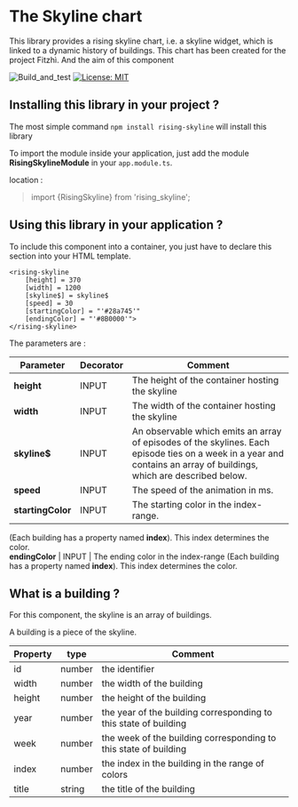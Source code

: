 # The Skyline chart

This library provides a rising skyline chart, i.e. a skyline widget, which is linked to a dynamic history of buildings.
This chart has been created for the project Fitzhì. And the aim of this component 


![Build_and_test](https://github.com/frvidal/workspace-skyline/workflows/Build_and_test/badge.svg)
[![License: MIT](https://img.shields.io/badge/License-MIT-yellow.svg)](https://opensource.org/licenses/MIT)

## Installing this library in your project ?

The most simple command `npm install rising-skyline` will install this library

To import the module inside your application, just add the module **RisingSkylineModule** in your `app.module.ts`.

location :
> import {RisingSkyline} from 'rising_skyline';



## Using this library in your application ?

To include this component into a container, you just have to declare this section into your HTML template.

```
<rising-skyline
    [height] = 370
    [width] = 1200
    [skyline$] = skyline$
    [speed] = 30
    [startingColor] = "'#28a745'"
    [endingColor] = "'#8B0000'">
</rising-skyline>
```

The parameters are :

Parameter | Decorator | Comment
------------ | ------------- | -------------
**height** | INPUT | The height of the container hosting the skyline
**width** | INPUT | The width of the container hosting the skyline
**skyline$** | INPUT | An observable which emits an array of episodes of the skylines. Each episode ties on a week in a year and contains an array of buildings, which are described below.
**speed** | INPUT | The speed of the animation in ms. 
**startingColor** | INPUT | The starting color in the index-range.
(Each building has a property named **index**). This index determines the color.    
**endingColor** | INPUT | The ending color in the index-range
(Each building has a property named **index**). This index determines the color.    


## What is a building ?

For this component, the skyline is an array of buildings.

A building is a piece of the skyline. 

Property | type | Comment
------------ | ------------- | -------------
id | number | the identifier
width | number | the width of the building
height | number | the height of the building
year | number | the year of the building corresponding to this state of building 
week | number | the week of the building corresponding to this state of building
index | number | the index in the building in the range of colors
title | string | the title of the building
